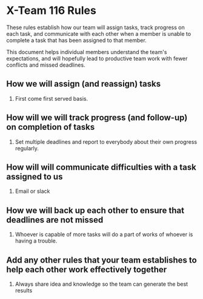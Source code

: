 # X-Team 116 Rules

These rules establish how our team will assign tasks,
track progress on each task, and communicate with each other 
when a member is unable to complete a task that has been assigned to that member.

This document helps individual members understand the team's expectations,
and will hopefully lead to productive team work with fewer conflicts
and missed deadlines.

## How we will assign (and reassign) tasks
1. First come first served basis.


## How will we will track progress (and follow-up) on completion of tasks
1. Set multiple deadlines and report to everybody about their own progress regularly.


## How will will communicate difficulties with a task assigned to us
1. Email or slack


## How we will back up each other to ensure that deadlines are not missed
1. Whoever is capable of more tasks will do a part of works of whoever is having a trouble.


## Add any other rules that your team establishes to help each other work effectively together
1. Always share idea and knowledge so the team can generate the best results
